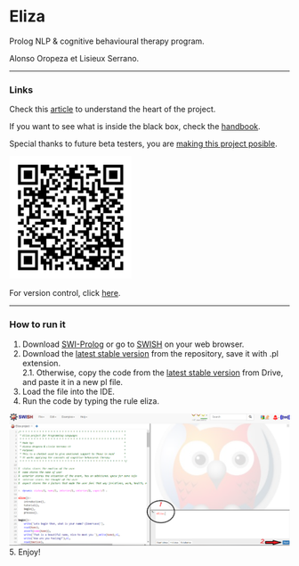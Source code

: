 # Eliza
Prolog NLP & cognitive behavioural therapy program.


Alonso Oropeza et Lisieux Serrano.


---
### Links
Check this [article](https://a01207648.medium.com/elizas-emotional-support-in-times-of-covid-prolog-implementation-20a06601c6d8) to understand the heart of the project. 


If you want to see what is inside the black box, check the [handbook](https://docs.google.com/document/d/1WVpbfVb5ezepsdpwlL0w93YCk4Lmy-G8l5KOliERiO8/edit?usp=sharing).


Special thanks to future beta testers, you are [making this project posible](https://blm40341o41.typeform.com/to/VWwB1ZQ6).

<img src="typeform.png" alt="qr_code" width="220"/>


For version control, click [here](https://github.com/AlonsoOropeza/Eliza/releases). 

---

### How to run it

1. Download [SWI-Prolog](https://www.swi-prolog.org/download/stable) or go to [SWISH](https://swish.swi-prolog.org/) on your web browser.
2. Download the [latest stable version](https://github.com/AlonsoOropeza/Eliza/releases/tag/v1.1) from the repository, save it with .pl extension.  
2.1. Otherwise, copy the code from the [latest stable version](https://drive.google.com/drive/folders/1vofNHv89TOOc2rSNBihmJt7lDVo3FpAk?usp=sharing) from Drive, and paste it in a new pl file.
3. Load the file into the IDE.
4. Run the code by typing the rule eliza.  
<img src="tutorial.png" alt="tutorial"/>
5. Enjoy!
